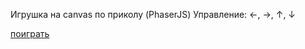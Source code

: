 Игрушка на canvas по приколу (PhaserJS)
Управление: ←, →, ↑, ↓

[поиграть](https://tsartsartsar.github.io/game/)